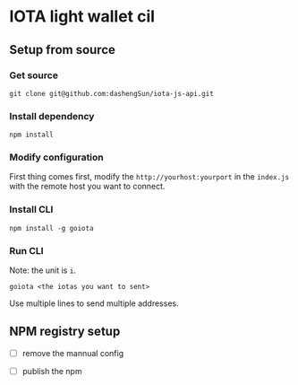 # IOTA light wallet cil

## Setup from source
### Get source
```
git clone git@github.com:dashengSun/iota-js-api.git
```

### Install dependency
```
npm install
```

### Modify configuration
First thing comes first, modify the `http://yourhost:yourport` in the `index.js` with the remote host you want to connect.

### Install CLI
```
npm install -g goiota
```

### Run CLI
Note: the unit is `i`.
```
goiota <the iotas you want to sent>
```

Use multiple lines to send multiple addresses.

## NPM registry setup
- [ ] remove the mannual config
- [ ] publish the npm


